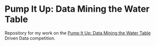 # Pump It Up: Data Mining the Water Table
Repository for my work on the [Pump It Up: Data Mining the Water Table](https://www.drivendata.org/competitions/7/pump-it-up-data-mining-the-water-table/) Driven Data competition. 
